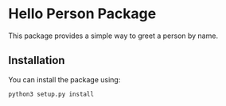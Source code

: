 # Hello Person Package

This package provides a simple way to greet a person by name.

## Installation

You can install the package using:

```bash
python3 setup.py install 
